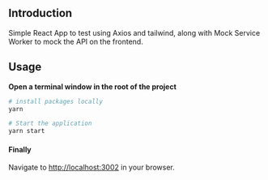## Introduction
Simple React App to test using Axios and tailwind, along with Mock Service Worker to mock the API on the frontend.

## Usage

**Open a terminal window in the root of the project**

```bash
# install packages locally
yarn

# Start the application
yarn start
```

#### Finally
Navigate to [http://localhost:3002](http://localhost:3002) in your browser.

